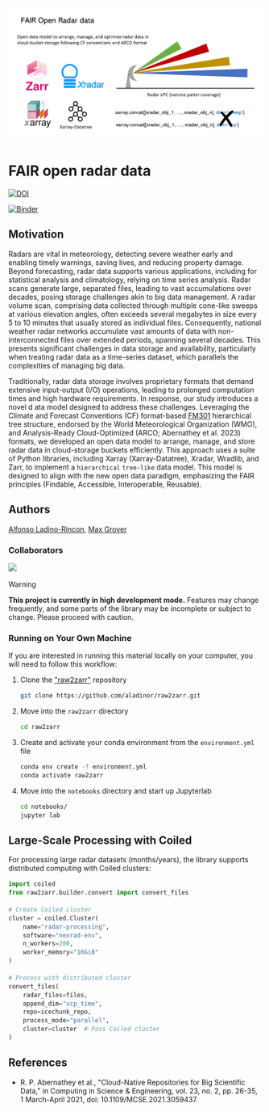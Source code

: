 <img src="radar_FAIR.png" alt="thumbnail" width="800"/>

# FAIR open radar data
[![DOI](https://zenodo.org/badge/658848435.svg)](https://zenodo.org/doi/10.5281/zenodo.10069535)

[![Binder](https://mybinder.org/badge_logo.svg)](https://mybinder.org/v2/gh/aladinor/raw2zarr/main)

## Motivation

Radars are vital in meteorology, detecting severe weather early and enabling timely warnings, saving lives,
and reducing property damage. Beyond forecasting, radar data supports various applications,
including for statistical analysis and climatology, relying on time series analysis. Radar scans generate large,
separated files, leading to vast accumulations over decades, posing storage challenges akin to big data management.
A radar volume scan, comprising data collected through multiple cone-like sweeps at various elevation angles,
often exceeds several megabytes in size every 5 to 10 minutes that usually stored as individual files.
Consequently, national weather radar networks accumulate vast amounts of data with non-interconnected files over
extended periods, spanning several decades. This presents significant challenges in data storage and availability,
particularly when treating radar data as a time-series dataset, which parallels the complexities of managing big data.

Traditionally, radar data storage involves proprietary formats that demand extensive input-output (I/O) operations,
leading to prolonged computation times and high hardware requirements. In response, our study introduces a novel d
ata model designed to address these challenges. Leveraging the Climate and Forecast Conventions (CF) format-based
[FM301](https://community.wmo.int/en/activity-areas/wis/wmo-cf-extensions) hierarchical tree structure,
endorsed by the World Meteorological Organization (WMO), and Analysis-Ready Cloud-Optimized
(ARCO; Abernathey et al. 2023) formats, we developed an open data model to arrange, manage, and store radar data in
cloud-storage buckets efficiently. This approach uses a suite of Python libraries, including Xarray (Xarray-Datatree),
Xradar, Wradlib, and Zarr, to implement a `hierarchical` `tree-like` data model. This model is designed to align
with the new open data paradigm, emphasizing the FAIR principles (Findable, Accessible, Interoperable, Reusable).


## Authors

[Alfonso Ladino-Rincon](https://github.com/aladinor),
[Max Grover](https://github.com/mgrover1)

### Collaborators

<a href="https://github.com/aladinor/raw2zarr/graphs/contributors">
  <img src="https://contrib.rocks/image?repo=aladinor/raw2zarr" />
</a>


> [!WARNING]
> **This project is currently in high development mode.**
> Features may change frequently, and some parts of the library may be incomplete or subject to change. Please proceed with caution.


### Running on Your Own Machine
If you are interested in running this material locally on your computer, you will need to follow this workflow:

1. Clone the ["raw2zarr"](https://github.com/aladinor/raw2zarr) repository
    ```bash
    git clone https://github.com/aladinor/raw2zarr.git
    ```

2. Move into the `raw2zarr` directory
    ```bash
    cd raw2zarr
    ```

3. Create and activate your conda environment from the `environment.yml` file
    ```bash
    conda env create -f environment.yml
    conda activate raw2zarr
    ```

4.  Move into the `notebooks` directory and start up Jupyterlab
    ```bash
    cd notebooks/
    jupyter lab
    ```

## Large-Scale Processing with Coiled

For processing large radar datasets (months/years), the library supports distributed computing with Coiled clusters:

```python
import coiled
from raw2zarr.builder.convert import convert_files

# Create Coiled cluster
cluster = coiled.Cluster(
    name="radar-processing",
    software="nexrad-env",
    n_workers=200,
    worker_memory="16GiB"
)

# Process with distributed cluster
convert_files(
    radar_files=files,
    append_dim="vcp_time",
    repo=icechunk_repo,
    process_mode="parallel",
    cluster=cluster  # Pass Coiled cluster
)
```
## References
* R. P. Abernathey et al., "Cloud-Native Repositories for Big Scientific Data," in Computing in Science & Engineering, vol. 23, no. 2, pp. 26-35, 1 March-April 2021, doi: 10.1109/MCSE.2021.3059437.
